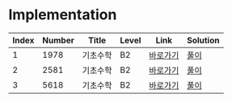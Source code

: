 # Implementation

| Index | Number | Title    | Level | Link                                             | Solution                                                                                |
| ----- | ------ | -------- | ----- | ------------------------------------------------ | --------------------------------------------------------------------------------------- |
| 1     | 1978   | 기초수학 | B2    | [바로가기](https://www.acmicpc.net/problem/1978) | [풀이](https://github.com/constdreamcoder/backjoon-for-swift/blob/main/Math/1978.swift) |
| 2     | 2581   | 기초수학 | B2    | [바로가기](https://www.acmicpc.net/problem/2581) | [풀이](https://github.com/constdreamcoder/backjoon-for-swift/blob/main/Math/2581.swift) |
| 3     | 5618   | 기초수학 | B2    | [바로가기](https://www.acmicpc.net/problem/5618) | [풀이](https://github.com/constdreamcoder/backjoon-for-swift/blob/main/Math/5618.swift) |

